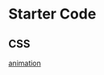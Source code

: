 # Starter Code
## CSS
[animation](https://developer.mozilla.org/en-US/docs/Web/CSS/CSS_Animations/Using_CSS_animations)